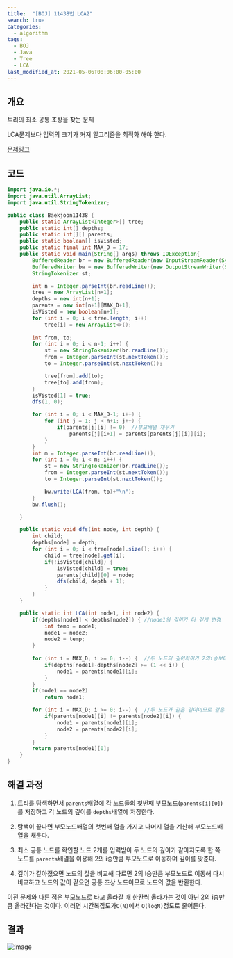 ```yaml
---
title:  "[BOJ] 11438번 LCA2"
search: true
categories: 
  - algorithm
tags:
  - BOJ
  - Java
  - Tree
  - LCA
last_modified_at: 2021-05-06T08:06:00-05:00
---
```


## 개요

트리의 최소 공통 조상을 찾는 문제

LCA문제보다 입력의 크기가 커져 알고리즘을 최적화 해야 한다.

[문제링크](https://www.acmicpc.net/problem/11438)


## 코드

```java
import java.io.*;
import java.util.ArrayList;
import java.util.StringTokenizer;

public class Baekjoon11438 {
    public static ArrayList<Integer>[] tree;
    public static int[] depths;
    public static int[][] parents;
    public static boolean[] isVisted;
    public static final int MAX_D = 17;
    public static void main(String[] args) throws IOException{
        BufferedReader br = new BufferedReader(new InputStreamReader(System.in));
        BufferedWriter bw = new BufferedWriter(new OutputStreamWriter(System.out));
        StringTokenizer st;

        int n = Integer.parseInt(br.readLine());
        tree = new ArrayList[n+1];
        depths = new int[n+1];
        parents = new int[n+1][MAX_D+1];
        isVisted = new boolean[n+1];
        for (int i = 0; i < tree.length; i++) 
            tree[i] = new ArrayList<>();
        
        int from, to;
        for (int i = 0; i < n-1; i++) {
            st = new StringTokenizer(br.readLine());
            from = Integer.parseInt(st.nextToken());
            to = Integer.parseInt(st.nextToken());

            tree[from].add(to);
            tree[to].add(from);
        }
        isVisted[1] = true;
        dfs(1, 0);

        for (int i = 0; i < MAX_D-1; i++) {
            for (int j = 1; j < n+1; j++) {
                if(parents[j][i] != 0)  //부모배열 채우기
                    parents[j][i+1] = parents[parents[j][i]][i];
            }
        }
        int m = Integer.parseInt(br.readLine());
        for (int i = 0; i < m; i++) {
            st = new StringTokenizer(br.readLine());
            from = Integer.parseInt(st.nextToken());
            to = Integer.parseInt(st.nextToken());

            bw.write(LCA(from, to)+"\n");
        }
        bw.flush();

    }

    public static void dfs(int node, int depth) {
        int child;
        depths[node] = depth;
        for (int i = 0; i < tree[node].size(); i++) {
            child = tree[node].get(i);
            if(!isVisted[child]) {
                isVisted[child] = true;
                parents[child][0] = node;
                dfs(child, depth + 1);
            }
        }
    }

    public static int LCA(int node1, int node2) {
        if(depths[node1] < depths[node2]) { //node1의 깊이가 더 깊게 변경
            int temp = node1;
            node1 = node2;
            node2 = temp;
        }
        
        for (int i = MAX_D; i >= 0; i--) {  //두 노드의 깊이차이가 2의i승보다 크거나 같으면 2의i승에 해당하는 부모노드로 이동
            if(depths[node1]-depths[node2] >= (1 << i)) {
                node1 = parents[node1][i];
            }
        }
        if(node1 == node2)
            return node1;

        for (int i = MAX_D; i >= 0; i--) {  //두 노드가 같은 깊이이므로 같은 노드를 만날 때까지 부모노드로 2의i승씩 이동
            if(parents[node1][i] != parents[node2][i]) {
                node1 = parents[node1][i];
                node2 = parents[node2][i];
            }
        }
        return parents[node1][0];
    }
}
```

## 해결 과정


1. 트리를 탐색하면서 `parents`배열에 각 노드들의 첫번째 부모노드(`parents[i][0]`)를 저장하고 각 노드의 깊이를 `depths`배열에 저장한다.

2. 탐색이 끝나면 부모노드배열의 첫번째 열을 가지고 나머지 열을 계산해 부모노드배열을 채운다.

3. 최소 공통 노드를 확인할 노드 2개를 입력받아 두 노드의 깊이가 같아지도록 한 쪽 노드를 `parents`배열을 이용해 2의 i승만큼 부모노드로 이동하며 깊이를 맞춘다.

4. 깊이가 같아졌으면 노드의 값을 비교해 다르면 2의 i승만큼 부모노드로 이동해 다시 비교하고 노드의 값이 같으면 공통 조상 노드이므로 노드의 값을 반환한다.

이전 문제와 다른 점은 부모노드로 타고 올라갈 때 한칸씩 올라가는 것이 아닌 2의 i승만큼 올라간다는 것이다. 이러면 시간복잡도가`O(N)`에서 `O(logN)`정도로 줄어든다.


## 결과

![image](https://user-images.githubusercontent.com/47655983/117254039-e53e9f00-ae82-11eb-947f-c1a1f10afdf7.png)
